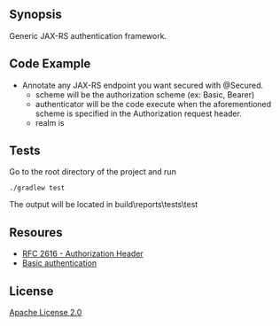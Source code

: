 ## Synopsis

Generic JAX-RS authentication framework.

## Code Example

* Annotate any JAX-RS endpoint you want secured with @Secured.
     * scheme will be the authorization scheme (ex: Basic, Bearer)
     * authenticator will be the code execute when the aforementioned scheme is specified in the Authorization request header.
     * realm is 

## Tests

Go to the root directory of the project and run

    ./gradlew test

The output will be located in build\reports\tests\test


## Resoures

* [RFC 2616 - Authorization Header](https://tools.ietf.org/html/rfc2616#section-14.8) 
* [Basic authentication](https://en.wikipedia.org/wiki/Basic_access_authentication)

## License

[Apache License 2.0](https://www.apache.org/licenses/LICENSE-2.0.txt)